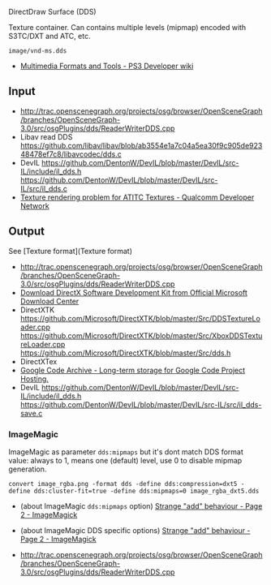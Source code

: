 DirectDraw Surface (DDS)

Texture container. Can contains multiple levels (mipmap) encoded with S3TC/DXT and ATC, etc.

`image/vnd-ms.dds`

- [Multimedia Formats and Tools - PS3 Developer wiki](http://www.psdevwiki.com/ps3/Multimedia_Formats_and_Tools#DDS)

## Input

- http://trac.openscenegraph.org/projects/osg/browser/OpenSceneGraph/branches/OpenSceneGraph-3.0/src/osgPlugins/dds/ReaderWriterDDS.cpp
- Libav read DDS https://github.com/libav/libav/blob/ab3554e1a7c04a5ea30f9c905de92348478ef7c8/libavcodec/dds.c
- DevIL https://github.com/DentonW/DevIL/blob/master/DevIL/src-IL/include/il_dds.h https://github.com/DentonW/DevIL/blob/master/DevIL/src-IL/src/il_dds.c
- [Texture rendering problem for ATITC Textures - Qualcomm Developer Network](https://developer.qualcomm.com/comment/4509#comment-4509)

## Output

See [Texture format](Texture format)

- http://trac.openscenegraph.org/projects/osg/browser/OpenSceneGraph/branches/OpenSceneGraph-3.0/src/osgPlugins/dds/ReaderWriterDDS.cpp
- [Download DirectX Software Development Kit from Official Microsoft Download Center](https://www.microsoft.com/en-us/download/details.aspx?id=6812)
- DirectXTK https://github.com/Microsoft/DirectXTK/blob/master/Src/DDSTextureLoader.cpp https://github.com/Microsoft/DirectXTK/blob/master/Src/XboxDDSTextureLoader.cpp https://github.com/Microsoft/DirectXTK/blob/master/Src/dds.h
- DirectXTex
- [Google Code Archive - Long-term storage for Google Code Project Hosting.](https://code.google.com/archive/p/gimp-dds/)
- DevIL https://github.com/DentonW/DevIL/blob/master/DevIL/src-IL/include/il_dds.h https://github.com/DentonW/DevIL/blob/master/DevIL/src-IL/src/il_dds-save.c

### ImageMagic

ImageMagic as parameter `dds:mipmaps` but it's dont match DDS format value: always to 1, means one (default) level, use 0 to disable mipmap generation.

	convert image_rgba.png -format dds -define dds:compression=dxt5 -define dds:cluster-fit=true -define dds:mipmaps=0 image_rgba_dxt5.dds

- (about ImageMagic `dds:mipmaps` option) [Strange "add" behaviour - Page 2 - ImageMagick](http://www.imagemagick.org/discourse-server/viewtopic.php?f=1&t=23946&start=15#p102687)
- (about ImageMagic DDS specific options) [Strange "add" behaviour - Page 2 - ImageMagick](http://www.imagemagick.org/discourse-server/viewtopic.php?f=1&t=23946&start=15#p102574)

- http://trac.openscenegraph.org/projects/osg/browser/OpenSceneGraph/branches/OpenSceneGraph-3.0/src/osgPlugins/dds/ReaderWriterDDS.cpp